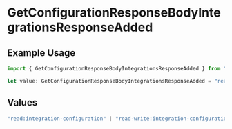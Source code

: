 # GetConfigurationResponseBodyIntegrationsResponseAdded

## Example Usage

```typescript
import { GetConfigurationResponseBodyIntegrationsResponseAdded } from "@vercel/sdk/models/operations/getconfiguration.js";

let value: GetConfigurationResponseBodyIntegrationsResponseAdded = "read:team";
```

## Values

```typescript
"read:integration-configuration" | "read-write:integration-configuration" | "read:deployment" | "read-write:deployment" | "read-write:deployment-check" | "read:project" | "read-write:project" | "read-write:project-env-vars" | "read-write:global-project-env-vars" | "read:team" | "read:user" | "read-write:log-drain" | "read:domain" | "read-write:domain" | "read-write:edge-config" | "read-write:otel-endpoint" | "read:monitoring" | "read-write:integration-resource"
```